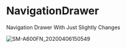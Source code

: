 # NavigationDrawer
Navigation Drawer With Just Slightly Changes

![SM-A600FN_20200406150549](https://user-images.githubusercontent.com/61186175/78545624-b6866d00-7819-11ea-8de5-f467370bbdcc.gif)
